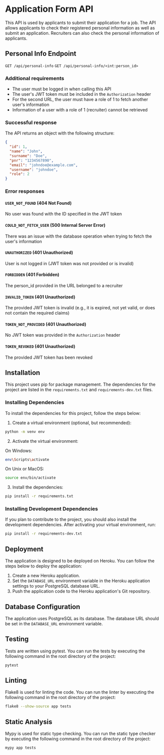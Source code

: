 # Application Form API

This API is used by applicants to submit their application for a job. The API allows applicants to check their
registered personal information as well as submit an application. Recruiters can also check the personal information of
applicants.

## Personal Info Endpoint

`GET /api/personal-info`
`GET /api/personal-info/<int:person_id>`

### Additional requirements

* The user must be logged in when calling this API
* The user's JWT token must be included in the `Authorization` header
* For the second URL, the user must have a role of 1 to fetch another user's information
* Information of a user with a role of 1 (recruiter) cannot be retrieved

### Successful response

The API returns an object with the following structure:

```json
{
  "id": 1,
  "name": "John",
  "surname": "Doe",
  "pnr": "1234567890",
  "email": "johndoe@example.com",
  "username": "johndoe",
  "role": 2
}
```

### Error responses

#### `USER_NOT_FOUND` (404 Not Found)

No user was found with the ID specified in the JWT token

#### `COULD_NOT_FETCH_USER` (500 Internal Server Error)

There was an issue with the database operation when trying to fetch the user's information

#### `UNAUTHORIZED` (401 Unauthorized)

User is not logged in (JWT token was not provided or is invalid)

#### `FORBIDDEN` (401 Forbidden)

The person_id provided in the URL belonged to a recruiter

#### `INVALID_TOKEN` (401 Unauthorized)

The provided JWT token is invalid (e.g., it is expired, not yet valid, or does not contain the required claims)

#### `TOKEN_NOT_PROVIDED` (401 Unauthorized)

No JWT token was provided in the `Authorization` header

#### `TOKEN_REVOKED` (401 Unauthorized)

The provided JWT token has been revoked

## Installation

This project uses pip for package management. The dependencies for the project are listed in the `requirements.txt`
and `requirements-dev.txt` files.

### Installing Dependencies

To install the dependencies for this project, follow the steps below:

1. Create a virtual environment (optional, but recommended):

```bash
python -m venv env
```

2. Activate the virtual environment:

On Windows:

```bash
env\Scripts\activate
```

On Unix or MacOS:

```bash
source env/bin/activate
```

3. Install the dependencies:

```bash
pip install -r requirements.txt
```

### Installing Development Dependencies

If you plan to contribute to the project, you should also install the development dependencies. After activating your
virtual environment, run:

```bash
pip install -r requirements-dev.txt
```

## Deployment

The application is designed to be deployed on Heroku. You can follow the steps below to deploy the application:

1. Create a new Heroku application.
2. Set the `DATABASE_URL` environment variable in the Heroku application settings to your PostgreSQL database URL.
3. Push the application code to the Heroku application's Git repository.

## Database Configuration

The application uses PostgreSQL as its database. The database URL should be set in the `DATABASE_URL` environment
variable.

## Testing

Tests are written using pytest. You can run the tests by executing the following command in the root directory of the
project:

```bash
pytest
```

## Linting

Flake8 is used for linting the code. You can run the linter by executing the following command in the root directory of
the project:

```bash
flake8 --show-source app tests
```

## Static Analysis

Mypy is used for static type checking. You can run the static type checker by executing the following command in the
root directory of the project:

```bash
mypy app tests
```